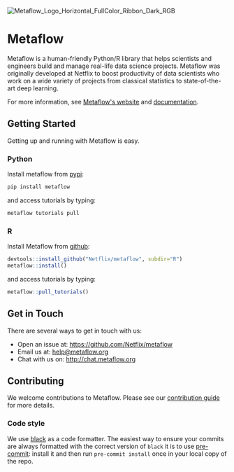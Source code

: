 ![Metaflow_Logo_Horizontal_FullColor_Ribbon_Dark_RGB](https://user-images.githubusercontent.com/763451/89453116-96a57e00-d713-11ea-9fa6-82b29d4d6eff.png)

# Metaflow

Metaflow is a human-friendly Python/R library that helps scientists and engineers build and manage real-life data science projects. Metaflow was originally developed at Netflix to boost productivity of data scientists who work on a wide variety of projects from classical statistics to state-of-the-art deep learning.

For more information, see [Metaflow's website](https://metaflow.org) and [documentation](https://docs.metaflow.org).

## Getting Started

Getting up and running with Metaflow is easy. 

### Python
Install metaflow from [pypi](https://pypi.org/project/metaflow/):

```sh
pip install metaflow
```

and access tutorials by typing:

```sh
metaflow tutorials pull
```

### R

Install Metaflow from [github](https://github.com/Netflix/metaflow/tree/master/R):

```R
devtools::install_github("Netflix/metaflow", subdir="R")
metaflow::install()
```

and access tutorials by typing:

```R
metaflow::pull_tutorials()
```

## Get in Touch
There are several ways to get in touch with us:

* Open an issue at: https://github.com/Netflix/metaflow 
* Email us at: help@metaflow.org
* Chat with us on: http://chat.metaflow.org 

## Contributing

We welcome contributions to Metaflow. Please see our [contribution guide](https://docs.metaflow.org/introduction/contributing-to-metaflow) for more details.

### Code style

We use [black](https://black.readthedocs.io/en/stable/) as a code formatter. The easiest way to ensure your commits are always formatted with the correct version of `black` it is to use [pre-commit](https://pre-commit.com/): install it and then run `pre-commit install` once in your local copy of the repo.

